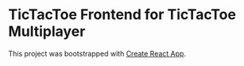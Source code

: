 # TicTacToe Frontend for TicTacToe Multiplayer

This project was bootstrapped with [Create React App](https://github.com/facebook/create-react-app).
